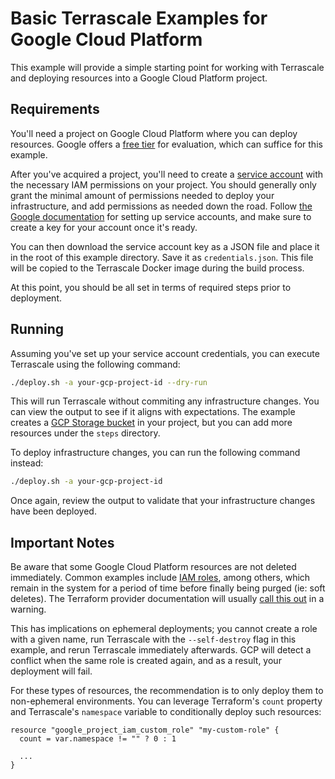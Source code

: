 # Basic Terrascale Examples for Google Cloud Platform

This example will provide a simple starting point for working with Terrascale and deploying resources into
a Google Cloud Platform project.

## Requirements

You'll need a project on Google Cloud Platform where you can deploy resources. Google offers a [free tier](https://cloud.google.com/free) for
evaluation, which can suffice for this example.

After you've acquired a project, you'll need to create a [service account](https://cloud.google.com/iam/docs/service-accounts) with the necessary
IAM permissions on your project. You should generally only grant the minimal amount of permissions needed to deploy your infrastructure, and add
permissions as needed down the road. Follow [the Google documentation](https://cloud.google.com/iam/docs/creating-managing-service-account-keys) 
for setting up service accounts, and make sure to create a key for your account once it's ready.

You can then download the service account key as a JSON file and place it in the root of this example directory. Save it as `credentials.json`.
This file will be copied to the Terrascale Docker image during the build process.

At this point, you should be all set in terms of required steps prior to deployment.

## Running

Assuming you've set up your service account credentials, you can execute Terrascale using the following command:

```bash
./deploy.sh -a your-gcp-project-id --dry-run
```

This will run Terrascale without commiting any infrastructure changes. You can view the output to see if it aligns with expectations. The example
creates a [GCP Storage bucket](https://registry.terraform.io/providers/hashicorp/google/latest/docs/resources/storage_bucket) in your project, but
you can add more resources under the `steps` directory.

To deploy infrastructure changes, you can run the following command instead:

```bash
./deploy.sh -a your-gcp-project-id
```

Once again, review the output to validate that your infrastructure changes have been deployed.

## Important Notes

Be aware that some Google Cloud Platform resources are not deleted immediately. Common examples include [IAM roles](https://cloud.google.com/iam/docs/creating-custom-roles#deleting-custom-role), among others, which remain in the system for a period of time before finally being purged 
(ie: soft deletes). The Terraform provider documentation will usually [call this out](https://registry.terraform.io/providers/hashicorp/google/latest/docs/resources/google_project_iam_custom_role) in a warning.

This has implications on ephemeral deployments; you cannot create a role with a given name, run Terrascale with the `--self-destroy` flag
in this example, and rerun Terrascale immediately afterwards. GCP will detect a conflict when the same role is created again, and as a result, your
deployment will fail.

For these types of resources, the recommendation is to only deploy them to non-ephemeral environments. You can leverage Terraform's `count` property
and Terrascale's `namespace` variable to conditionally deploy such resources:

```hcl-terraform
resource "google_project_iam_custom_role" "my-custom-role" {
  count = var.namespace != "" ? 0 : 1
  
  ...
}
```